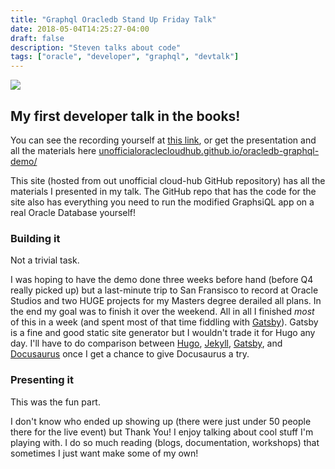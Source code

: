 ```yaml
---
title: "Graphql Oracledb Stand Up Friday Talk"
date: 2018-05-04T14:25:27-04:00
draft: false
description: "Steven talks about code"
tags: ["oracle", "developer", "graphql", "devtalk"]
---
```


<a href="https://t.co/XcjjTWZ6Qu" target="_blank" >

![](https://unofficialoraclecloudhub.github.io/oracledb-graphql-demo/dbcs-graphql-devtalk-sblack4-oracle.png)
</a>

## My first developer talk in the books!

You can see the recording yourself at [this link](https://t.co/XcjjTWZ6Qu), or get the presentation and all the materials here
[unofficialoraclecloudhub.github.io/oracledb-graphql-demo/](https://unofficialoraclecloudhub.github.io/oracledb-graphql-demo/)

This site (hosted from out unofficial cloud-hub GitHub repository) has all the materials I presented in my talk.
The GitHub repo that has the code for the site also has everything you need to run the modified GraphsiQL app on 
a real Oracle Database yourself! 
</br>

### Building it
Not a trivial task. 

I was hoping to have the demo done three weeks before hand (before Q4 really picked up) but a last-minute trip to San Fransisco to 
record at Oracle Studios and two HUGE projects for my Masters degree derailed all plans. In the end my goal was to finish it over the weekend. 
All in all I finished *most* of this in a week (and spent most of that time fiddling with [Gatsby](https://www.gatsbyjs.org/)). 
Gatsby is a fine and good static site generator but I wouldn't trade it for Hugo any day. I'll have to do comparison 
between [Hugo](https://gohugo.io/), [Jekyll](https://jekyllrb.com/),  [Gatsby](https://www.gatsbyjs.org/), and [Docusaurus](https://docusaurus.io/) once I get a chance to give Docusaurus a try. 
</br>

### Presenting it 

This was the fun part. 

I don't know who ended up showing up (there were just under 50 people there for the live event) but Thank You! 
I enjoy talking about cool stuff I'm playing with. I do so much reading (blogs, documentation, workshops) that sometimes I just
want make some of my own! 
</br></br></br>
